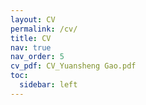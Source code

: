 ```yaml
---
layout: CV
permalink: /cv/
title: CV
nav: true
nav_order: 5
cv_pdf: CV_Yuansheng Gao.pdf
toc:
  sidebar: left
---
```

